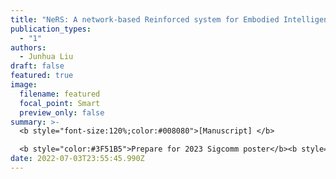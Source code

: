 ```yaml
---
title: "NeRS: A network-based Reinforced system for Embodied Intelligence"
publication_types:
  - "1"
authors:
  - Junhua Liu
draft: false
featured: true
image:
  filename: featured
  focal_point: Smart
  preview_only: false
summary: >-
  <b style="font-size:120%;color:#008080">[Manuscript] </b> 

  <b style="color:#3F51B5">Prepare for 2023 Sigcomm poster</b><b style="color:red"> (CCF-A)</b>
date: 2022-07-03T23:55:45.990Z
---
```

